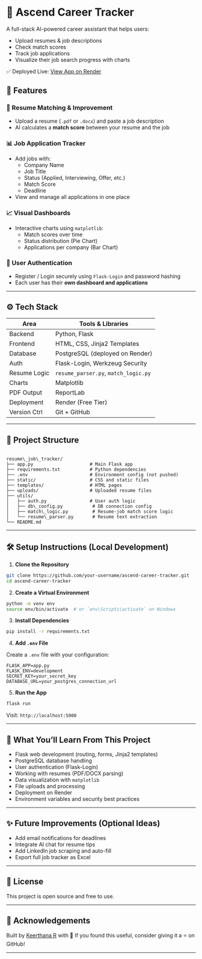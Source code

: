 
# 🧭 Ascend Career Tracker

A full-stack AI-powered career assistant that helps users:
- Upload resumes & job descriptions
- Check match scores
- Track job applications
- Visualize their job search progress with charts

✅ Deployed Live: [View App on Render](https://ascend-career-tracker.onrender.com/)


## 🚀 Features

### 📄 Resume Matching & Improvement
- Upload a resume (`.pdf` or `.docx`) and paste a job description
- AI calculates a **match score** between your resume and the job

### 📊 Job Application Tracker
- Add jobs with:
  - Company Name
  - Job Title
  - Status (Applied, Interviewing, Offer, etc.)
  - Match Score
  - Deadline
- View and manage all applications in one place

### 📈 Visual Dashboards
- Interactive charts using `matplotlib`:
  - Match scores over time
  - Status distribution (Pie Chart)
  - Applications per company (Bar Chart)

### 🔐 User Authentication
- Register / Login securely using `Flask-Login` and password hashing
- Each user has their **own dashboard and applications**

---

## ⚙️ Tech Stack

| Area         | Tools & Libraries                             |
|--------------|-----------------------------------------------|
| Backend      | Python, Flask                                 |
| Frontend     | HTML, CSS, Jinja2 Templates        |
| Database     | PostgreSQL (deployed on Render)               |
| Auth         | Flask-Login, Werkzeug Security                |
| Resume Logic | `resume_parser.py`, `match_logic.py`          |
| Charts       | Matplotlib                                    |
| PDF Output   | ReportLab                                     |
| Deployment   | Render (Free Tier)                            |
| Version Ctrl | Git + GitHub                                  |

---

## 📁 Project Structure

```

resume\_job\_tracker/
├── app.py                     # Main Flask app
├── requirements.txt           # Python dependencies
├── .env                       # Environment config (not pushed)
├── static/                    # CSS and static files
├── templates/                 # HTML pages
├── uploads/                   # Uploaded resume files
├── utils/
│   ├── auth.py                # User auth logic
│   ├── db\_config.py           # DB connection config
│   ├── match\_logic.py         # Resume-job match score logic
│   └── resume\_parser.py       # Resume text extraction
└── README.md

````

---

## 🛠️ Setup Instructions (Local Development)

1. **Clone the Repository**

```bash
git clone https://github.com/your-username/ascend-career-tracker.git
cd ascend-career-tracker
````

2. **Create a Virtual Environment**

```bash
python -m venv env
source env/bin/activate  # or `env\Scripts\activate` on Windows
```

3. **Install Dependencies**

```bash
pip install -r requirements.txt
```

4. **Add `.env` File**

Create a `.env` file with your configuration:

```env
FLASK_APP=app.py
FLASK_ENV=development
SECRET_KEY=your_secret_key
DATABASE_URL=your_postgres_connection_url
```

5. **Run the App**

```bash
flask run
```

Visit: `http://localhost:5000`

---

## 🧠 What You’ll Learn From This Project

* Flask web development (routing, forms, Jinja2 templates)
* PostgreSQL database handling
* User authentication (Flask-Login)
* Working with resumes (PDF/DOCX parsing)
* Data visualization with `matplotlib`
* File uploads and processing
* Deployment on Render
* Environment variables and security best practices

---

## ✨ Future Improvements (Optional Ideas)

* Add email notifications for deadlines
* Integrate AI chat for resume tips
* Add LinkedIn job scraping and auto-fill
* Export full job tracker as Excel

---

## 📄 License

This project is open source and free to use.

---

## 🙌 Acknowledgements

Built by [Keerthana R](https://github.com/keertha2004) with 💙
If you found this useful, consider giving it a ⭐ on GitHub!

---

